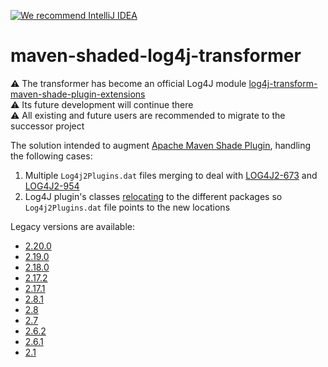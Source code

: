 [![We recommend IntelliJ IDEA](http://amihaiemil.github.io/images/intellij-idea-recommend.svg)](https://www.jetbrains.com/idea/)

# maven-shaded-log4j-transformer
:warning: The transformer has become an official Log4J module
[log4j-transform-maven-shade-plugin-extensions](https://github.com/apache/logging-log4j-transform/tree/main/log4j-transform-maven-shade-plugin-extensions)  
:warning: Its future development will continue there  
:warning: All existing and future users are recommended to migrate to the successor project


The solution intended to augment [Apache Maven Shade Plugin](https://maven.apache.org/plugins/maven-shade-plugin/),
handling the following cases:
1. Multiple `Log4j2Plugins.dat` files merging to deal with
   [LOG4J2-673](https://issues.apache.org/jira/browse/LOG4J2-673) and
   [LOG4J2-954](https://issues.apache.org/jira/browse/LOG4J2-954)
2. Log4J plugin's classes
   [relocating](https://maven.apache.org/plugins/maven-shade-plugin/examples/class-relocation.html) to the different 
   packages so `Log4j2Plugins.dat` file points to the new locations

Legacy versions are available:
- [2.20.0](https://github.com/edwgiz/maven-shaded-log4j-transformer/blob/cadff48627d814f052161d73b753cd29aa8af047/README.md)
- [2.19.0](https://github.com/edwgiz/maven-shaded-log4j-transformer/blob/d733d45930ba97cd57d0fa95c57cb8e90cb3bd03/README.md)
- [2.18.0](https://github.com/edwgiz/maven-shaded-log4j-transformer/blob/e9ce2805e307cadfa0785113ce25372155979395/README.md)
- [2.17.2](https://github.com/edwgiz/maven-shaded-log4j-transformer/blob/fb5f108e5ea95714ba521a8442138ae86cce2bcf/README.md)
- [2.17.1](https://github.com/edwgiz/maven-shaded-log4j-transformer/blob/66aaa997f22ee63b242e660fe75f731601c1dd34/README.md)
- [2.8.1](https://github.com/edwgiz/maven-shaded-log4j-transformer/blob/8d1d3f00d533e367fdb784f2ef529b8e7487b830/README.md)
- [2.8](https://github.com/edwgiz/maven-shaded-log4j-transformer/blob/acb049022d5a7771d322c689b15db0dedc96f565/README.md)
- [2.7](https://github.com/edwgiz/maven-shaded-log4j-transformer/blob/2492aed3c6952eedf05d229c01c0ebb45cb10fae/README.md)
- [2.6.2](https://github.com/edwgiz/maven-shaded-log4j-transformer/blob/8d921f72f0bfca646a2304e92a9aefaab925e33d/README.md)
- [2.6.1](https://github.com/edwgiz/maven-shaded-log4j-transformer/blob/0b2b117d441793d59fbe89bb60f643902d414f0b/README.md)
- [2.1](https://github.com/edwgiz/maven-shaded-log4j-transformer/blob/fc2184df2d899971fd71fcfeec87480d6d24a2fb/README.md)
